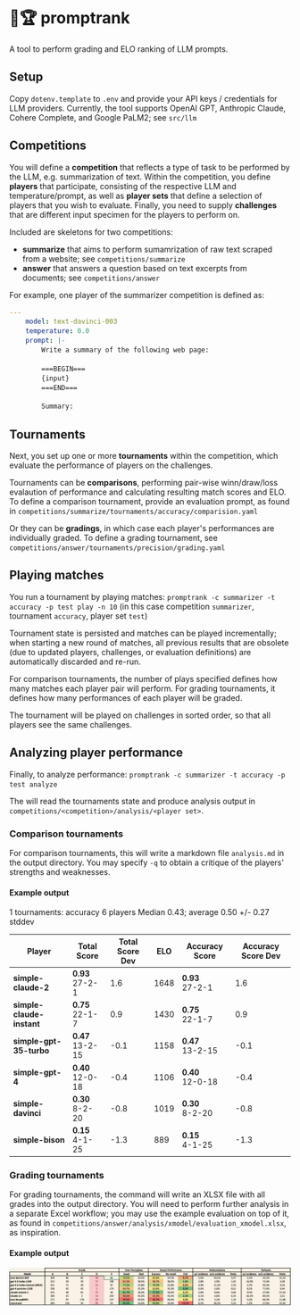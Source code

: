 # 🤖🏆 promptrank

A tool to perform grading and ELO ranking of LLM prompts.

## Setup

Copy `dotenv.template` to `.env` and provide your API keys / credentials for LLM providers. Currently, the tool supports OpenAI GPT, Anthropic Claude, Cohere Complete, and Google PaLM2; see `src/llm`


## Competitions

You will define a **competition** that reflects a type of task to be performed by the LLM, e.g. summarization of text. Within the competition, you define **players** that participate, consisting of the respective LLM and temperature/prompt, as well as **player sets** that define a selection of players that you wish to evaluate. Finally, you need to supply **challenges** that are different input specimen for the players to perform on.

Included are skeletons for two competitions: 
- **summarize** that aims to perform sumamrization of raw text scraped from a website; see `competitions/summarize`
- **answer** that answers a question based on text excerpts from documents; see `competitions/answer`

For example, one player of the summarizer competition is defined as:

```yaml
---
    model: text-davinci-003
    temperature: 0.0
    prompt: |-
        Write a summary of the following web page:
        
        ===BEGIN===
        {input}
        ===END===
        
        Summary:
```

## Tournaments

Next, you set up one or more **tournaments** within the competition, which evaluate the performance of players on the challenges.

Tournaments can be **comparisons**, performing pair-wise winn/draw/loss evalaution of performance and calculating resulting match scores and ELO. To define a comparison tournament, provide an evaluation prompt, as found in `competitions/summarize/tournaments/accuracy/comparision.yaml`

 Or they can be **gradings**, in which case each player's performances are individually graded. To define a grading tournament, see `competitions/answer/tournaments/precision/grading.yaml`

## Playing matches

You run a tournament by playing matches: `promptrank -c summarizer -t accuracy -p test play -n 10` (in this case competition `summarizer`, tournament `accuracy`, player set `test`)

Tournament state is persisted and matches can be played incrementally; when starting a new round of matches, all previous results that are obsolete (due to updated players, challenges, or evaluation definitions) are automatically discarded and re-run.

For comparison tournaments, the number of plays specified defines how many matches each player pair will perform. For grading tournaments, it defines how many performances of each player will be graded.

The tournament will be played on challenges in sorted order, so that all players see the same challenges.

## Analyzing player performance

Finally, to analyze performance: `promptrank -c summarizer -t accuracy -p test analyze`

The will read the tournaments state and produce analysis output in `competitions/<competition>/analysis/<player set>`.

### Comparison tournaments

For comparison tournaments, this will write a markdown file `analysis.md` in the output directory. You may specify `-q` to obtain a critique of the players' strengths and weaknesses.

#### Example output

1 tournaments: accuracy
6 players
Median 0.43; average 0.50 +/- 0.27 stddev

| Player | Total Score | Total Score Dev | ELO | Accuracy Score | Accuracy Score Dev |
|---|---|---|---|---|---|
**simple-claude-2**|**0.93**<br/>27-2-1|1.6|1648|**0.93**<br/>27-2-1|1.6|
**simple-claude-instant**|**0.75**<br/>22-1-7|0.9|1430|**0.75**<br/>22-1-7|0.9|
**simple-gpt-35-turbo**|**0.47**<br/>13-2-15|-0.1|1158|**0.47**<br/>13-2-15|-0.1|
**simple-gpt-4**|**0.40**<br/>12-0-18|-0.4|1106|**0.40**<br/>12-0-18|-0.4|
**simple-davinci**|**0.30**<br/>8-2-20|-0.8|1019|**0.30**<br/>8-2-20|-0.8|
**simple-bison**|**0.15**<br/>4-1-25|-1.3|889|**0.15**<br/>4-1-25|-1.3|


### Grading tournaments

For grading tournaments, the command will write an XLSX file with all grades into the output directory. You will need to perform further analysis in a separate Excel workflow; you may use the example evaluation on top of it, as found in `competitions/answer/analysis/xmodel/evaluation_xmodel.xlsx`, as inspiration. 

#### Example output

![](./competitions/answer/analysis/xmodel/main_results.png)

